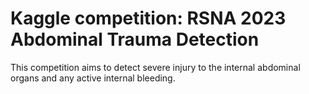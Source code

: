 # Kaggle competition: RSNA 2023 Abdominal Trauma Detection

This competition aims to detect severe injury to the internal abdominal organs and any active internal bleeding.
